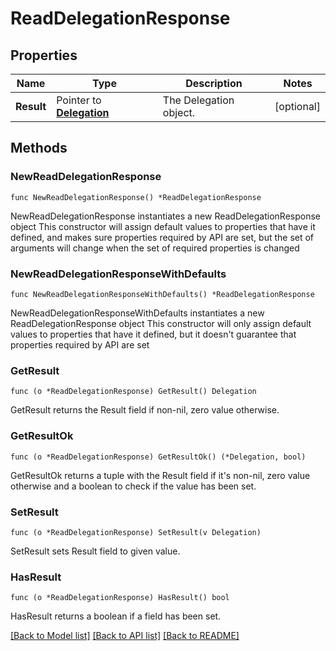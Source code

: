 # ReadDelegationResponse

## Properties

Name | Type | Description | Notes
------------ | ------------- | ------------- | -------------
**Result** | Pointer to [**Delegation**](Delegation.md) | The Delegation object. | [optional] 

## Methods

### NewReadDelegationResponse

`func NewReadDelegationResponse() *ReadDelegationResponse`

NewReadDelegationResponse instantiates a new ReadDelegationResponse object
This constructor will assign default values to properties that have it defined,
and makes sure properties required by API are set, but the set of arguments
will change when the set of required properties is changed

### NewReadDelegationResponseWithDefaults

`func NewReadDelegationResponseWithDefaults() *ReadDelegationResponse`

NewReadDelegationResponseWithDefaults instantiates a new ReadDelegationResponse object
This constructor will only assign default values to properties that have it defined,
but it doesn't guarantee that properties required by API are set

### GetResult

`func (o *ReadDelegationResponse) GetResult() Delegation`

GetResult returns the Result field if non-nil, zero value otherwise.

### GetResultOk

`func (o *ReadDelegationResponse) GetResultOk() (*Delegation, bool)`

GetResultOk returns a tuple with the Result field if it's non-nil, zero value otherwise
and a boolean to check if the value has been set.

### SetResult

`func (o *ReadDelegationResponse) SetResult(v Delegation)`

SetResult sets Result field to given value.

### HasResult

`func (o *ReadDelegationResponse) HasResult() bool`

HasResult returns a boolean if a field has been set.


[[Back to Model list]](../README.md#documentation-for-models) [[Back to API list]](../README.md#documentation-for-api-endpoints) [[Back to README]](../README.md)


